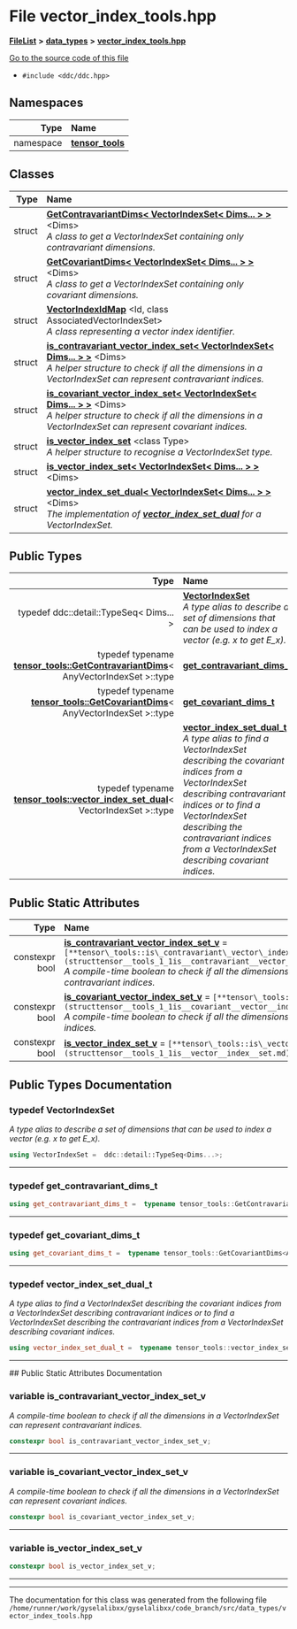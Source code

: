 

# File vector\_index\_tools.hpp



[**FileList**](files.md) **>** [**data\_types**](dir_eaa769653453aaefd8cc10e98e9bb3eb.md) **>** [**vector\_index\_tools.hpp**](vector__index__tools_8hpp.md)

[Go to the source code of this file](vector__index__tools_8hpp_source.md)



* `#include <ddc/ddc.hpp>`













## Namespaces

| Type | Name |
| ---: | :--- |
| namespace | [**tensor\_tools**](namespacetensor__tools.md) <br> |


## Classes

| Type | Name |
| ---: | :--- |
| struct | [**GetContravariantDims&lt; VectorIndexSet&lt; Dims... &gt; &gt;**](structtensor__tools_1_1GetContravariantDims_3_01VectorIndexSet_3_01Dims_8_8_8_01_4_01_4.md) &lt;Dims&gt;<br>_A class to get a VectorIndexSet containing only contravariant dimensions._  |
| struct | [**GetCovariantDims&lt; VectorIndexSet&lt; Dims... &gt; &gt;**](structtensor__tools_1_1GetCovariantDims_3_01VectorIndexSet_3_01Dims_8_8_8_01_4_01_4.md) &lt;Dims&gt;<br>_A class to get a VectorIndexSet containing only covariant dimensions._  |
| struct | [**VectorIndexIdMap**](structtensor__tools_1_1VectorIndexIdMap.md) &lt;Id, class AssociatedVectorIndexSet&gt;<br>_A class representing a vector index identifier._  |
| struct | [**is\_contravariant\_vector\_index\_set&lt; VectorIndexSet&lt; Dims... &gt; &gt;**](structtensor__tools_1_1is__contravariant__vector__index__set_3_01VectorIndexSet_3_01Dims_8_8_8_01_4_01_4.md) &lt;Dims&gt;<br>_A helper structure to check if all the dimensions in a VectorIndexSet can represent contravariant indices._  |
| struct | [**is\_covariant\_vector\_index\_set&lt; VectorIndexSet&lt; Dims... &gt; &gt;**](structtensor__tools_1_1is__covariant__vector__index__set_3_01VectorIndexSet_3_01Dims_8_8_8_01_4_01_4.md) &lt;Dims&gt;<br>_A helper structure to check if all the dimensions in a VectorIndexSet can represent covariant indices._  |
| struct | [**is\_vector\_index\_set**](structtensor__tools_1_1is__vector__index__set.md) &lt;class Type&gt;<br>_A helper structure to recognise a VectorIndexSet type._  |
| struct | [**is\_vector\_index\_set&lt; VectorIndexSet&lt; Dims... &gt; &gt;**](structtensor__tools_1_1is__vector__index__set_3_01VectorIndexSet_3_01Dims_8_8_8_01_4_01_4.md) &lt;Dims&gt;<br> |
| struct | [**vector\_index\_set\_dual&lt; VectorIndexSet&lt; Dims... &gt; &gt;**](structtensor__tools_1_1vector__index__set__dual_3_01VectorIndexSet_3_01Dims_8_8_8_01_4_01_4.md) &lt;Dims&gt;<br>_The implementation of_ [_**vector\_index\_set\_dual**_](structtensor__tools_1_1vector__index__set__dual.md) _for a VectorIndexSet._ |


## Public Types

| Type | Name |
| ---: | :--- |
| typedef ddc::detail::TypeSeq&lt; Dims... &gt; | [**VectorIndexSet**](#typedef-vectorindexset)  <br>_A type alias to describe a set of dimensions that can be used to index a vector (e.g. x to get E\_x)._  |
| typedef typename [**tensor\_tools::GetContravariantDims**](structtensor__tools_1_1GetContravariantDims.md)&lt; AnyVectorIndexSet &gt;::type | [**get\_contravariant\_dims\_t**](#typedef-get_contravariant_dims_t)  <br> |
| typedef typename [**tensor\_tools::GetCovariantDims**](structtensor__tools_1_1GetCovariantDims.md)&lt; AnyVectorIndexSet &gt;::type | [**get\_covariant\_dims\_t**](#typedef-get_covariant_dims_t)  <br> |
| typedef typename [**tensor\_tools::vector\_index\_set\_dual**](structtensor__tools_1_1vector__index__set__dual.md)&lt; VectorIndexSet &gt;::type | [**vector\_index\_set\_dual\_t**](#typedef-vector_index_set_dual_t)  <br>_A type alias to find a VectorIndexSet describing the covariant indices from a VectorIndexSet describing contravariant indices or to find a VectorIndexSet describing the contravariant indices from a VectorIndexSet describing covariant indices._  |






## Public Static Attributes

| Type | Name |
| ---: | :--- |
|  constexpr bool | [**is\_contravariant\_vector\_index\_set\_v**](#variable-is_contravariant_vector_index_set_v)   = `[**tensor\_tools::is\_contravariant\_vector\_index\_set**](structtensor__tools_1_1is__contravariant__vector__index__set.md)&lt;VectorIndexSet&gt;::value`<br>_A compile-time boolean to check if all the dimensions in a VectorIndexSet can represent contravariant indices._  |
|  constexpr bool | [**is\_covariant\_vector\_index\_set\_v**](#variable-is_covariant_vector_index_set_v)   = `[**tensor\_tools::is\_covariant\_vector\_index\_set**](structtensor__tools_1_1is__covariant__vector__index__set.md)&lt;VectorIndexSet&gt;::value`<br>_A compile-time boolean to check if all the dimensions in a VectorIndexSet can represent covariant indices._  |
|  constexpr bool | [**is\_vector\_index\_set\_v**](#variable-is_vector_index_set_v)   = `[**tensor\_tools::is\_vector\_index\_set**](structtensor__tools_1_1is__vector__index__set.md)&lt;Type&gt;::value`<br> |










































## Public Types Documentation




### typedef VectorIndexSet 

_A type alias to describe a set of dimensions that can be used to index a vector (e.g. x to get E\_x)._ 
```C++
using VectorIndexSet =  ddc::detail::TypeSeq<Dims...>;
```




<hr>



### typedef get\_contravariant\_dims\_t 

```C++
using get_contravariant_dims_t =  typename tensor_tools::GetContravariantDims<AnyVectorIndexSet>::type;
```




<hr>



### typedef get\_covariant\_dims\_t 

```C++
using get_covariant_dims_t =  typename tensor_tools::GetCovariantDims<AnyVectorIndexSet>::type;
```




<hr>



### typedef vector\_index\_set\_dual\_t 

_A type alias to find a VectorIndexSet describing the covariant indices from a VectorIndexSet describing contravariant indices or to find a VectorIndexSet describing the contravariant indices from a VectorIndexSet describing covariant indices._ 
```C++
using vector_index_set_dual_t =  typename tensor_tools::vector_index_set_dual<VectorIndexSet>::type;
```




<hr>
## Public Static Attributes Documentation




### variable is\_contravariant\_vector\_index\_set\_v 

_A compile-time boolean to check if all the dimensions in a VectorIndexSet can represent contravariant indices._ 
```C++
constexpr bool is_contravariant_vector_index_set_v;
```




<hr>



### variable is\_covariant\_vector\_index\_set\_v 

_A compile-time boolean to check if all the dimensions in a VectorIndexSet can represent covariant indices._ 
```C++
constexpr bool is_covariant_vector_index_set_v;
```




<hr>



### variable is\_vector\_index\_set\_v 

```C++
constexpr bool is_vector_index_set_v;
```




<hr>

------------------------------
The documentation for this class was generated from the following file `/home/runner/work/gyselalibxx/gyselalibxx/code_branch/src/data_types/vector_index_tools.hpp`

